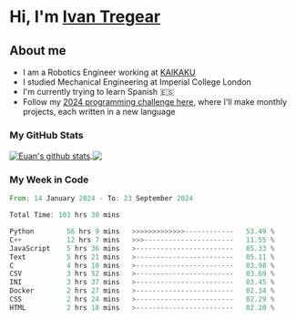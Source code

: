 # Hi, I'm [Ivan Tregear](https://www.linkedin.com/in/ivantregear/)

## About me

* I am a Robotics Engineer working at [KAIKAKU](https://github.com/KAIKAKU-AI)
* I studied Mechanical Engineering at Imperial College London
* I'm currently trying to learn Spanish :es:
* Follow my [2024 programming challenge here](https://github.com/ITregear?tab=repositories), where I'll make monthly projects, each written in a new language


### My GitHub Stats

<a href="#my-github-stats">
  <img align="center" src="https://github-readme-stats.vercel.app/api?username=itregear&count_private=true&show_icons=true&include_all_commits=true&theme=material-palenight" alt="Euan's github stats" />
</a>

<a href="#my-github-stats">
  <img align="center" src="https://github-readme-stats.vercel.app/api/top-langs/?username=itregear&layout=compact&theme=material-palenight" />
</a>

### My Week in Code
<!--START_SECTION:waka-->

```rust
From: 14 January 2024 - To: 23 September 2024

Total Time: 103 hrs 30 mins

Python        56 hrs 9 mins   >>>>>>>>>>>>>------------   53.49 %
C++           12 hrs 7 mins   >>>----------------------   11.55 %
JavaScript    5 hrs 36 mins   >------------------------   05.33 %
Text          5 hrs 21 mins   >------------------------   05.11 %
C             4 hrs 10 mins   >------------------------   03.98 %
CSV           3 hrs 52 mins   >------------------------   03.69 %
INI           3 hrs 37 mins   >------------------------   03.45 %
Docker        2 hrs 27 mins   >------------------------   02.34 %
CSS           2 hrs 24 mins   >------------------------   02.29 %
HTML          2 hrs 18 mins   >------------------------   02.20 %
```

<!--END_SECTION:waka-->
